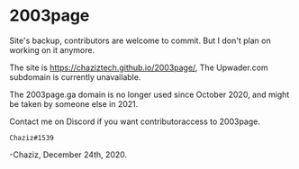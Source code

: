 # 2003page
Site's backup, contributors are welcome to commit. But I don't plan on working on it anymore.

The site is https://chaziztech.github.io/2003page/, The Upwader.com subdomain is currently unavailable.

The 2003page.ga domain is no longer used since October 2020, and might be taken by someone else in 2021.

Contact me on Discord if you want contributoraccess to 2003page.

``Chaziz#1539``

-Chaziz, December 24th, 2020.
